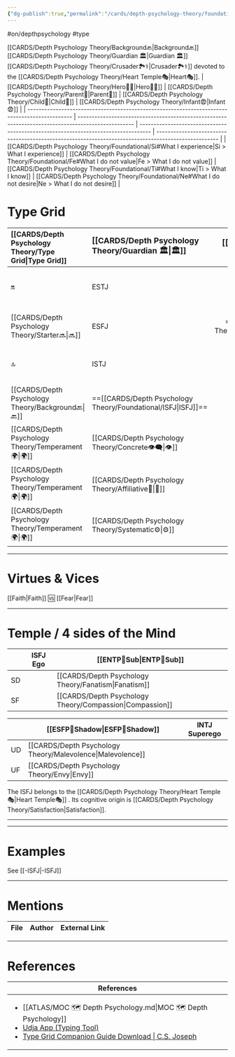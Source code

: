 ```yaml
---
{"dg-publish":true,"permalink":"/cards/depth-psychology-theory/foundational/isfj/","created":"2022-12-27T19:27:25.866+01:00","updated":"2023-05-02T19:34:18.832+02:00"}
---
```


#on/depthpsychology  #type 

[[CARDS/Depth Psychology Theory/Background🔙\|Background🔙]] [[CARDS/Depth Psychology Theory/Guardian 🏛️\|Guardian 🏛️]] [[CARDS/Depth Psychology Theory/Crusader🏞️⚕️\|Crusader🏞️⚕️]] devoted to the [[CARDS/Depth Psychology Theory/Heart Temple🎭\|Heart🎭]]. 
| [[CARDS/Depth Psychology Theory/Hero🦸‍♂️\|Hero🦸‍♂️]]                                                                                  | [[CARDS/Depth Psychology Theory/Parent🤨\|Parent🤨]]                                                                                       | [[CARDS/Depth Psychology Theory/Child👼\|Child👼]]                                                                        | [[CARDS/Depth Psychology Theory/Infant😨\|Infant😨]]                                                                                         |
| ---------------------------------------------------------------------------------------------- | -------------------------------------------------------------------------------------------------- | ---------------------------------------------------------------------------------- | ---------------------------------------------------------------------------------------------------- |
| [[CARDS/Depth Psychology Theory/Foundational/Si#What I experience\|Si > What I experience]] | [[CARDS/Depth Psychology Theory/Foundational/Fe#What I do not value\|Fe > What I do not value]] | [[CARDS/Depth Psychology Theory/Foundational/Ti#What I know\|Ti > What I know]] | [[CARDS/Depth Psychology Theory/Foundational/Ne#What I do not desire\|Ne > What I do not desire]] |

# Type Grid 
| [[CARDS/Depth Psychology Theory/Type Grid\|Type Grid]]                     | <font size="4"> [[CARDS/Depth Psychology Theory/Guardian 🏛️\|🏛️]]</font>   |  <font size="4"> [[CARDS/Depth Psychology Theory/Artisan 🧰\|🧰]]</font>   | <font size="4"> [[CARDS/Depth Psychology Theory/Future-Thinker 🔮\|🔮]]</font> | <font size="4"> 🦄</font>    | [[CARDS/Depth Psychology Theory/Interaction Style💬\|💬]]                      |   [[CARDS/Depth Psychology Theory/Interaction Style💬\|💬]]                           |   [[CARDS/Depth Psychology Theory/Interaction Style💬\|💬]]                    |
|:-------------------- |:--------------------- |:---------------------:|:------------------------- |:--------------------- |:--------------------- |:-------------------------- |:--------------------- |
| 🔛  | ESTJ       |    ESTP       | ENTJ            |ENFJ          | [[CARDS/Depth Psychology Theory/Direct➡️\|➡️]]      | [[CARDS/Depth Psychology Theory/Initiating👋\|👋]]       | [[CARDS/Depth Psychology Theory/Outcome🏆\|🎯]]     |
| [[CARDS/Depth Psychology Theory/Starter🔜\|🔜]]    |ESFJ    | ==[[CARDS/Depth Psychology Theory/Foundational/ESFP\|ESFP]]==      | ==[[CARDS/Depth Psychology Theory/Foundational/ENTP\|ENTP]]==               | ENFP           | [[CARDS/Depth Psychology Theory/Informative↪️\|↪️]] | [[CARDS/Depth Psychology Theory/Initiating👋\|👋]]       | [[CARDS/Depth Psychology Theory/Progression🏃\|🚧]] |
| 🔝   | ISTJ             |   ISTP   | ==[[CARDS/Depth Psychology Theory/Foundational/INTJ\|INTJ]]==            | INFJ           | [[CARDS/Depth Psychology Theory/Direct➡️\|➡️]]      | [[CARDS/Depth Psychology Theory/Responding🧘‍♂️\|🧘‍♂️]] | [[CARDS/Depth Psychology Theory/Progression🏃\|🚧]] |
| [[CARDS/Depth Psychology Theory/Background🔙\|🔙]] | ==[[CARDS/Depth Psychology Theory/Foundational/ISFJ\|ISFJ]]==           |  ISFP  | INTP        | INFP          | [[CARDS/Depth Psychology Theory/Informative↪️\|↪️]] | [[CARDS/Depth Psychology Theory/Responding🧘‍♂️\|🧘‍♂️]] | [[CARDS/Depth Psychology Theory/Outcome🏆\|🎯]]     |
|  [[CARDS/Depth Psychology Theory/Temperament🌍\|🌍]]                     | [[CARDS/Depth Psychology Theory/Concrete👁️‍🗨️\|👁️]] | [[CARDS/Depth Psychology Theory/Concrete👁️‍🗨️\|👁️]] | [[CARDS/Depth Psychology Theory/Abstract🧲\|🧲]]        | [[CARDS/Depth Psychology Theory/Abstract🧲\|🧲]]    |                       |                            |                       |
|  [[CARDS/Depth Psychology Theory/Temperament🌍\|🌍]]                     | [[CARDS/Depth Psychology Theory/Affiliative🐜\|🐜]] |  [[CARDS/Depth Psychology Theory/Pragmatic🦊\|🦊]]  | [[CARDS/Depth Psychology Theory/Pragmatic🦊\|🦊]]       | [[CARDS/Depth Psychology Theory/Affiliative🐜\|🐜]] |                       |                            |                       |
|  [[CARDS/Depth Psychology Theory/Temperament🌍\|🌍]]                     | [[CARDS/Depth Psychology Theory/Systematic⚙️\|⚙️]]  |  [[CARDS/Depth Psychology Theory/Interest👀\|👀]]   | [[CARDS/Depth Psychology Theory/Systematic⚙️\|⚙️]]      | [[CARDS/Depth Psychology Theory/Interest👀\|👀]]    |                       |                            |                       |

---
# Virtues & Vices
[[Faith\|Faith]] 🆚 [[Fear\|Fear]] 

---
# Temple / 4 sides of the Mind

|  | ISFJ Ego          | [[ENTP🤸Sub\|ENTP🤸Sub]] |
| ------------ | ----------------- | ----------------- |
| SD           |                   | [[CARDS/Depth Psychology Theory/Fanatism\|Fanatism]] |
| SF           |                   | [[CARDS/Depth Psychology Theory/Compassion\|Compassion]]  |

 |     | [[ESFP👤Shadow\|ESFP👤Shadow]] | INTJ Superego |
 | --- | ---------------- | ------------- |
 | UD  | [[CARDS/Depth Psychology Theory/Malevolence\|Malevolence]]  |               |
 | UF  | [[CARDS/Depth Psychology Theory/Envy\|Envy]]         |               |

The ISFJ belongs to the [[CARDS/Depth Psychology Theory/Heart Temple🎭\|Heart Temple🎭]] .
Its cognitive origin is [[CARDS/Depth Psychology Theory/Satisfaction\|Satisfaction]].

---

---
# Examples 
See [[-ISFJ\|-ISFJ]] 

---
# Mentions
| File | Author | External Link |
| ---- | ------ | ------------- |

---
# References
| References                                                                                                                                                                                                                                                           |
| -------------------------------------------------------------------------------------------------------------------------------------------------------------------------------------------------------------------------------------------------------------------- |
| <ul><li>[[ATLAS/MOC 🗺️ Depth Psychology.md\\|MOC 🗺️ Depth Psychology]]</li><li>[Udja App (Typing Tool)](https://www.udja.app/#/)</li><li>[Type Grid Companion Guide Download \\| C.S. Joseph](https://csjoseph.life/type-grid-companion-guide-download/)</li></ul> |


